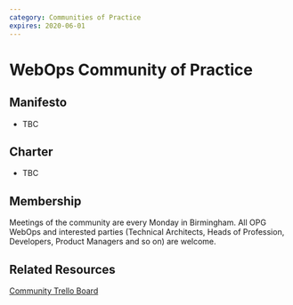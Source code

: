 ```yaml
---
category: Communities of Practice
expires: 2020-06-01
---
```

# WebOps Community of Practice

## Manifesto

- TBC

## Charter

- TBC

## Membership

Meetings of the community are every Monday in Birmingham. All OPG WebOps and interested parties (Technical Architects, Heads of Profession, Developers, Product Managers and so on) are welcome.

## Related Resources

[Community Trello Board](https://trello.com/b/NgygrWKD/webops-community-backlog)
